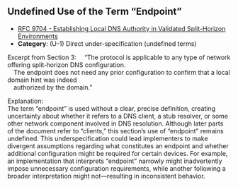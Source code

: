 ## Undefined Use of the Term “Endpoint”

- [RFC 9704 - Establishing Local DNS Authority in Validated Split-Horizon Environments](https://www.rfc-editor.org/rfc/rfc9704)
- **Category**: (U-1) Direct under-specification (undefined terms)

Excerpt from Section 3:
 “The protocol is applicable to any type of network offering split‐horizon DNS configuration.  
 The endpoint does not need any prior configuration to confirm that a local domain hint was indeed  
 authorized by the domain.”

Explanation:  
The term “endpoint” is used without a clear, precise definition, creating uncertainty about whether it refers to a DNS client, a stub resolver, or some other network component involved in DNS resolution. Although later parts of the document refer to “clients,” this section’s use of “endpoint” remains undefined. This underspecification could lead implementers to make divergent assumptions regarding what constitutes an endpoint and whether additional configuration might be required for certain devices. For example, an implementation that interprets “endpoint” narrowly might inadvertently impose unnecessary configuration requirements, while another following a broader interpretation might not—resulting in inconsistent behavior.
